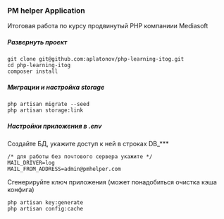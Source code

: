 ### PM helper Application
Итоговая работа по курсу продвинутый PHP компаниии Mediasoft

##### Развернуть проект
```
git clone git@github.com:aplatonov/php-learning-itog.git
cd php-learning-itog
composer install
```

##### Миграции и настройка storage
```
php artisan migrate --seed
php artisan storage:link
```

##### Настройки приложения в .env
Создайте БД, укажите доступ к ней в строках DB_***
```
/* для работы без почтового сервера укажите */
MAIL_DRIVER=log
MAIL_FROM_ADDRESS=admin@pmhelper.com
```

Сгенерируйте ключ приложения (может понадобиться очистка кэша конфига)
```
php artisan key:generate
php artisan config:cache
```